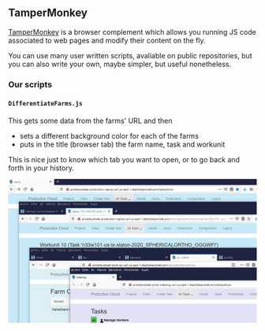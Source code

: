 ## TamperMonkey

[TamperMonkey](https://www.tampermonkey.net/) is a browser complement which
allows you running JS code associated to web pages and modify their content on
the fly.

You can use many user written scripts, avaliable on public repositories, but
you can also write your own, maybe simpler, but useful nonetheless.

### Our scripts

#### `DifferentiateFarms.js`
This gets some data from the farms' URL and then
* sets a different background color for each of the farms
* puts in the title (browser tab) the farm name, task and workunit

This is nice just to know which tab you want to open, or to go back and forth
in your history.

![Sample screenshot](screenshots/BrowserTabs.png)
